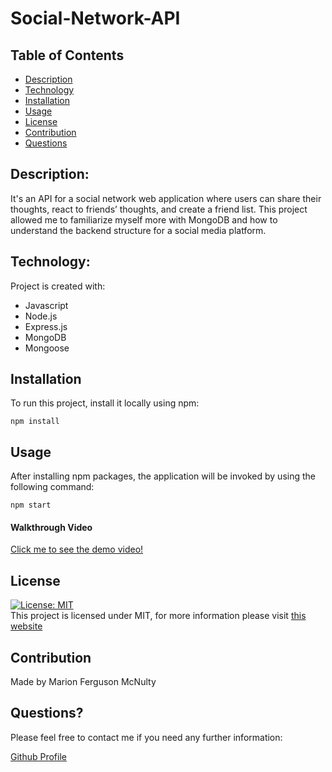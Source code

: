# Social-Network-API

## Table of Contents

- [Description](#description)
- [Technology](#Technology)
- [Installation](#installation)
- [Usage](#usage)
- [License](#license)
- [Contribution](#contribution)
- [Questions](#questions)

## Description:

It's an API for a social network web application where users can share their thoughts, react to friends’ thoughts, and create a friend list. This project allowed me to familiarize myself more with MongoDB and how to understand the backend structure for a social media platform.

## Technology:

Project is created with:

- Javascript
- Node.js
- Express.js
- MongoDB
- Mongoose

## Installation

To run this project, install it locally using npm:

```
npm install
```

## Usage

After installing npm packages, the application will be invoked by using the following command:

```
npm start
```

#### Walkthrough Video

[Click me to see the demo video!](https://drive.google.com/file/d/1P-zQdLRbAb1gsx3sf7dVuwkb-UmZ9V1V/view)

## License

[![License: MIT](https://img.shields.io/badge/License-MIT-yellow.svg)](https://opensource.org/licenses/MIT) <br>
This project is licensed under MIT, for more information please visit [this website](https://opensource.org/licenses/MIT)

## Contribution

Made by Marion Ferguson McNulty

## Questions?

Please feel free to contact me if you need any further information:

[Github Profile](https://github.com/MFMcNolt)